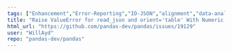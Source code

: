```yaml
---
tags: ["Enhancement","Error-Reporting","IO-JSON","alignment","data-analysis","data-science","flexible","pandas","python"]
title: "Raise ValueError for read_json and orient='table' With Numeric Column Names"
html_url: "https://github.com/pandas-dev/pandas/issues/19129"
user: "WillAyd"
repo: "pandas-dev/pandas"
---
```


